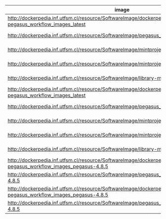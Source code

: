 |image                                                                                                   |version                                               |os                                                                                                                           |FIELD4|
|--------------------------------------------------------------------------------------------------------|------------------------------------------------------|-----------------------------------------------------------------------------------------------------------------------------|------|
|http://dockerpedia.inf.utfsm.cl/resource/SoftwareImage/dockerpedia-pegasus_workflow_images_latest       |dash_0.5.8-2.4                                        |http://dockerpedia.inf.utfsm.cl/resource/OperatingSystem/debian-9                                                            |      |
|http://dockerpedia.inf.utfsm.cl/resource/SoftwareImage/pegasus_workflow_images%3Alatest                 |dash_0.5.8-2.4                                        |http://dockerpedia.inf.utfsm.cl/resource/OperatingSystem/debian-9                                                            |      |
|http://dockerpedia.inf.utfsm.cl/resource/SoftwareImage/mintproject-pihm2cycles_1.1                      |dash_0.5.8-2.4                                        |http://dockerpedia.inf.utfsm.cl/resource/OperatingSystem/debian-9                                                            |      |
|http://dockerpedia.inf.utfsm.cl/resource/SoftwareImage/mintproject-pihm2cycles_1.2                      |dash_0.5.8-2.4                                        |http://dockerpedia.inf.utfsm.cl/resource/OperatingSystem/debian-9                                                            |      |
|http://dockerpedia.inf.utfsm.cl/resource/SoftwareImage/library-mysql_latest                             |dash_0.5.8-2.4                                        |http://dockerpedia.inf.utfsm.cl/resource/OperatingSystem/debian-9                                                            |      |
|http://dockerpedia.inf.utfsm.cl/resource/SoftwareImage/dockerpedia-pegasus_workflow_images_latest       |dash_0.5.8-2.4                                        |http://dockerpedia.inf.utfsm.cl/resource/OperatingSystem/ubuntu-16.04                                                        |      |
|http://dockerpedia.inf.utfsm.cl/resource/SoftwareImage/pegasus_workflow_images%3Alatest                 |dash_0.5.8-2.4                                        |http://dockerpedia.inf.utfsm.cl/resource/OperatingSystem/ubuntu-16.04                                                        |      |
|http://dockerpedia.inf.utfsm.cl/resource/SoftwareImage/mintproject-pihm2cycles_1.1                      |dash_0.5.8-2.4                                        |http://dockerpedia.inf.utfsm.cl/resource/OperatingSystem/ubuntu-16.04                                                        |      |
|http://dockerpedia.inf.utfsm.cl/resource/SoftwareImage/mintproject-pihm2cycles_1.2                      |dash_0.5.8-2.4                                        |http://dockerpedia.inf.utfsm.cl/resource/OperatingSystem/ubuntu-16.04                                                        |      |
|http://dockerpedia.inf.utfsm.cl/resource/SoftwareImage/library-mysql_latest                             |dash_0.5.8-2.4                                        |http://dockerpedia.inf.utfsm.cl/resource/OperatingSystem/ubuntu-16.04                                                        |      |
|http://dockerpedia.inf.utfsm.cl/resource/SoftwareImage/dockerpedia-pegasus_workflow_images_pegasus-4.8.5|dash_0.5.8-2.1ubuntu2                                 |http://dockerpedia.inf.utfsm.cl/resource/OperatingSystem/debian-9                                                            |      |
|http://dockerpedia.inf.utfsm.cl/resource/SoftwareImage/pegasus_workflow_images%3Apegasus-4.8.5          |dash_0.5.8-2.1ubuntu2                                 |http://dockerpedia.inf.utfsm.cl/resource/OperatingSystem/debian-9                                                            |      |
|http://dockerpedia.inf.utfsm.cl/resource/SoftwareImage/dockerpedia-pegasus_workflow_images_pegasus-4.8.5|dash_0.5.8-2.1ubuntu2                                 |http://dockerpedia.inf.utfsm.cl/resource/OperatingSystem/ubuntu-16.04                                                        |      |
|http://dockerpedia.inf.utfsm.cl/resource/SoftwareImage/pegasus_workflow_images%3Apegasus-4.8.5          |dash_0.5.8-2.1ubuntu2                                 |http://dockerpedia.inf.utfsm.cl/resource/OperatingSystem/ubuntu-16.04                                                        |      |
